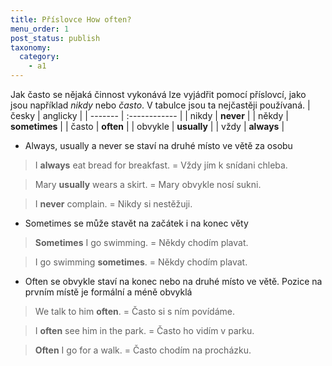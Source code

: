 ```yaml
---
title: Příslovce How often?
menu_order: 1
post_status: publish
taxonomy:
  category:
    - a1
---
```


Jak často se nějaká činnost vykonává lze vyjádřit pomocí příslovcí, jako jsou například _nikdy_ nebo _často_. V tabulce jsou ta nejčastěji používaná.
| česky | anglicky |
| ------- | :------------ |
| nikdy | **never** |
| někdy | **sometimes** |
| často | **often** |
| obvykle | **usually** |
| vždy | **always** |

- Always, usually a never se staví na druhé místo ve větě za osobu

> I **always** eat bread for breakfast. = Vždy jím k snídani chleba.

> Mary **usually** wears a skirt. = Mary obvykle nosí sukni.

> I **never** complain. = Nikdy si nestěžuji.

- Sometimes se může stavět na začátek i na konec věty

> **Sometimes** I go swimming. = Někdy chodím plavat.

> I go swimming **sometimes**. = Někdy chodím plavat.

- Often se obvykle staví na konec nebo na druhé místo ve větě. Pozice na prvním místě je formální a méně obvyklá

> We talk to him **often**. = Často si s ním povídáme.

> I **often** see him in the park. = Často ho vidím v parku.

> **Often** I go for a walk. = Často chodím na procházku.
